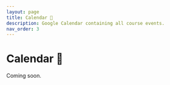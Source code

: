```yaml
---
layout: page
title: Calendar 📆
description: Google Calendar containing all course events.
nav_order: 3
---
```


# Calendar 📆

Coming soon.